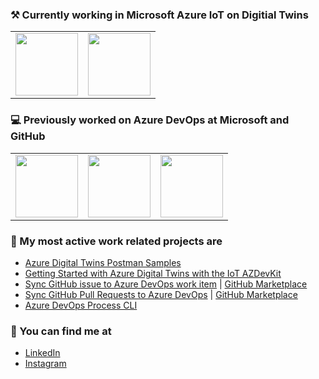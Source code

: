 ### ⚒ Currently working in Microsoft Azure IoT on Digitial Twins

<table>
  <tr>
    <td>
        <img src="https://upload.wikimedia.org/wikipedia/commons/thumb/4/44/Microsoft_logo.svg/1024px-Microsoft_logo.svg.png" width="100px" />
      </td> 
      <td>
        <img src="https://docs.microsoft.com/answers/topics/25491/icon.html?t=168451" width="100px" />
      </td>      
  </tr>
</table>

### 💻 Previously worked on Azure DevOps at Microsoft and GitHub

<table>
  <tr>
    <td>
        <img src="https://upload.wikimedia.org/wikipedia/commons/thumb/4/44/Microsoft_logo.svg/1024px-Microsoft_logo.svg.png" width="100px" />
      </td>
      <td>
        <img src="https://github.githubassets.com/images/modules/logos_page/GitHub-Mark.png" width="100px" />
      </td>    
      <td>
        <img src="https://store-images.s-microsoft.com/image/apps.45766.90bc905c-7e74-44bd-8e35-b6a66582227b.70681edc-518a-48c0-b3d1-3793746b3be4.4b202b3e-a046-4a2f-8d63-ccd79995f2bd.png" width="100px" />
      </td>
  </tr>
</table>

### 👯 My most active work related projects are

- [Azure Digital Twins Postman Samples](https://github.com/microsoft/azure-digital-twins-postman-samples)
- [Getting Started with Azure Digital Twins with the IoT AZDevKit](https://github.com/danhellem/adt-getting-started-with-iotdevkit)
- [Sync GitHub issue to Azure DevOps work item](https://github.com/danhellem/github-actions-issue-to-work-item) | [GitHub Marketplace](https://github.com/marketplace/actions/github-issues-to-azure-devops)
- [Sync GitHub Pull Requests to Azure DevOps](https://github.com/danhellem/github-actions-pr-to-work-item) | [GitHub Marketplace](https://github.com/marketplace/actions/sync-pull-requests-to-azure-boards)
- [Azure DevOps Process CLI](https://github.com/danhellem/azure-devops-process-cli)

### 🔭 You can find me at

- [LinkedIn](https://www.linkedin.com/in/danhellem/)
- [Instagram](https://www.instagram.com/danhellem/)


